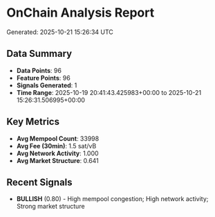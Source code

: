 # OnChain Analysis Report
Generated: 2025-10-21 15:26:34 UTC

## Data Summary
- **Data Points**: 96
- **Feature Points**: 96
- **Signals Generated**: 1
- **Time Range**: 2025-10-19 20:41:43.425983+00:00 to 2025-10-21 15:26:31.506995+00:00

## Key Metrics
- **Avg Mempool Count**: 33998
- **Avg Fee (30min)**: 1.5 sat/vB
- **Avg Network Activity**: 1.000
- **Avg Market Structure**: 0.641

## Recent Signals
- **BULLISH** (0.80) - High mempool congestion; High network activity; Strong market structure
